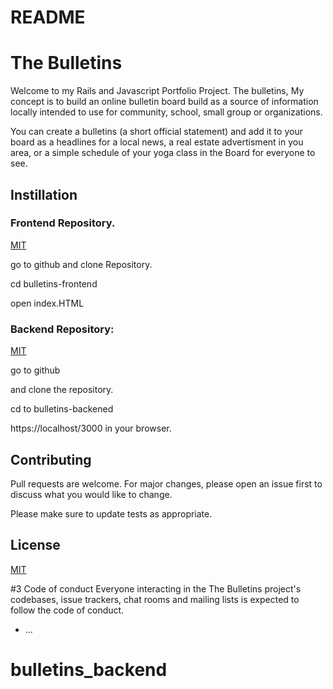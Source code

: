 # README 
# The Bulletins
Welcome to my Rails and Javascript Portfolio Project. The bulletins, My concept is to build an online bulletin board build as a source of information locally intended to use for community, school, small group or organizations.

You can create a bulletins (a short official statement) and add it to your board as a headlines for a local news, a real estate advertisment in you area, or a simple schedule of your yoga class in the Board for everyone to see. 

## Instillation 

### Frontend Repository. 
 [MIT](https://choosealicense.com/licenses/mit/)

go to github and clone Repository. 

cd bulletins-frontend 

open index.HTML


### Backend Repository: 
[MIT](https://choosealicense.com/licenses/mit/)

go to github 

and clone the repository.

cd to bulletins-backened

https://localhost/3000 in your browser.

## Contributing
Pull requests are welcome. For major changes, please open an issue first to discuss what you would like to change.

Please make sure to update tests as appropriate.

## License
[MIT](https://choosealicense.com/licenses/mit/)

#3 Code of conduct
Everyone interacting in the The Bulletins project's codebases, issue trackers, chat rooms and mailing lists is expected to follow the code of conduct.

* ...
# bulletins_backend
